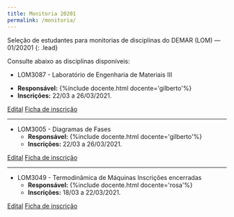 ```yaml
---
title: Monitoria 20201
permalink: /monitoria/
---
```


Seleção de estudantes para monitorias de disciplinas do DEMAR (LOM) &mdash; 01/20201
{: .lead}

<!-- :x: Inscrições encerradas!
{: .alert .alert-danger} -->

Consulte abaixo as disciplinas disponíveis:

- LOM3087 - Laboratório de Engenharia de Materiais III
<!-- - <span class='badge badge-warning'>Inscrições encerradas</span> -->
  - **Responsável:** {%include docente.html docente='gilberto'%}
  - **Inscrições:** 22/03 a 26/03/2021.

<div class="btn-group" role="group" aria-label="Basic example">
  <a role="button" class="btn btn-primary mr-1" href="{{site.baseurl}}/assets/docs/LOM3087-edital.doc">Edital</a>
  <a role="button" class="btn btn-primary" href="{{site.baseurl}}/assets/docs/LOM3087-Ficha.doc">Ficha de inscrição</a>
</div>

---

- LOM3005 - Diagramas de Fases <!-- - <span class='badge badge-warning'>Inscrições encerradas</span> -->
  - **Responsável:** {%include docente.html docente='gilberto'%}
  - **Inscrições:** 22/03 a 26/03/2021.

<div class="btn-group" role="group" aria-label="Basic example">
  <a role="button" class="btn btn-primary mr-1" href="{{site.baseurl}}/assets/docs/LOM3005-Edital.doc">Edital</a>
  <a role="button" class="btn btn-primary" href="{{site.baseurl}}/assets/docs/LOM3005-Ficha.doc">Ficha de inscrição</a>
</div>

---

- LOM3049 - Termodinâmica de Máquinas  <span class='badge badge-warning'>Inscrições encerradas</span> 
  - **Responsável:** {%include docente.html docente='rosa'%}
  - **Inscrições:** 18/03 a 22/03/2021.

<div class="btn-group" role="group" aria-label="Basic example">
  <a role="button" class="btn btn-primary mr-1" href="{{site.baseurl}}/assets/docs/LOM3049-Edital.doc">Edital</a>
  <a role="button" class="btn btn-primary" href="{{site.baseurl}}/assets/docs/LOM3049-Ficha.doc">Ficha de inscrição</a>
</div>
